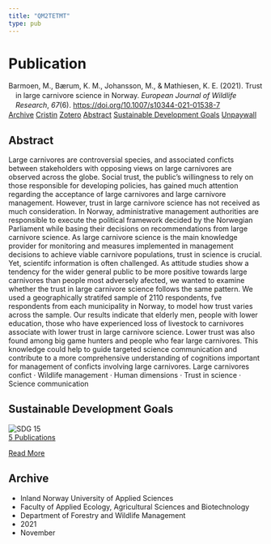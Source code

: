 ```yaml
---
title: "QM2TETMT"
type: pub
---
```

<h1>Publication</h1>
<article id="csl-bib-container-QM2TETMT" class="csl-bib-container">
  <div class="csl-bib-body" style="line-height: 1.35; padding-left: 1em; text-indent:-1em;">
  <div class="csl-entry">Barmoen, M., B&#xE6;rum, K. M., Johansson, M., &amp; Mathiesen, K. E. (2021). Trust in large carnivore science in Norway. <i>European Journal of Wildlife Research</i>, <i>67</i>(6). <a href="https://doi.org/10.1007/s10344-021-01538-7">https://doi.org/10.1007/s10344-021-01538-7</a></div>
</div>
  <div class="csl-bib-buttons">
    <a href="#taxonomy-article-QM2TETMT" class="csl-bib-button">Archive</a>
    <a href="https://app.cristin.no/results/show.jsf?id=1951952" alt="Cristin URL" class="csl-bib-button">Cristin</a>
    <a href="http://zotero.org/groups/5402882/items/QM2TETMT" alt="Zotero URL" class="csl-bib-button">Zotero</a>
    <a href="#abstract-article-QM2TETMT" class="csl-bib-button">Abstract</a>
    <a href="#sdg-article-QM2TETMT" class="csl-bib-button">Sustainable Development Goals</a>
    <a href="https://link.springer.com/content/pdf/10.1007/s10344-021-01538-7.pdf" class="csl-bib-button">Unpaywall</a>
  </div>
  <div id="csl-bib-meta-container-QM2TETMT"></div>
</article>
<div id="csl-bib-meta-QM2TETMT" class="csl-bib-meta">
  <article id="abstract-article-QM2TETMT" class="abstract-article">
    <h1>Abstract</h1>
    Large carnivores are controversial species, and associated conficts between stakeholders with opposing views on large carnivores are observed across the globe. Social trust, the public’s willingness to rely on those responsible for developing policies, has gained much attention regarding the acceptance of large carnivores and large carnivore management. However, trust in large carnivore science has not received as much consideration. In Norway, administrative management authorities are responsible to execute the political framework decided by the Norwegian Parliament while basing their decisions on recommendations from large carnivore science. As large carnivore science is the main knowledge provider for monitoring and measures implemented in management decisions to achieve viable carnivore populations, trust in science is crucial. Yet, scientifc information is often challenged. As attitude studies show a tendency for the wider general public to be more positive towards large carnivores than people most adversely afected, we wanted to examine whether the trust in large carnivore science follows the same pattern. We used a geographically stratifed sample of 2110 respondents, fve respondents from each municipality in Norway, to model how trust varies across the sample. Our results indicate that elderly men, people with lower education, those who have experienced loss of livestock to carnivores associate with lower trust in large carnivore science. Lower trust was also found among big game hunters and people who fear large carnivores. This knowledge could help to guide targeted science communication and contribute to a more comprehensive understanding of cognitions important for management of conficts involving large carnivores. Large carnivores confict · Wildlife management · Human dimensions · Trust in science · Science communication
  </article>
  <article id="sdg-article-QM2TETMT" class="sdg-article">
    <h1>Sustainable Development Goals</h1>
    <div class="sdg-container"><div id="sdg15" class="sdg"> <img src="{{< params subfolder >}}images/sdg/sdg15_en.png" class="image" alt="SDG 15"> <div class="sdg-overlay"> <a href="{{< params subfolder >}}en/archive/?sdg=15#archive" class="sdg-publication-count"><span>5</span> Publications</a> <p><a href="https://sdgs.un.org/goals/goal15" class="sdg-read-more">Read More</a></p> </div> </div></div>
  </article>
  <article id="taxonomy-article-QM2TETMT" class="taxonomy-article">
    <h1>Archive</h1>
    <ul>
      <li>Inland Norway University of Applied Sciences</li>
      <li>Faculty of Applied Ecology, Agricultural Sciences and Biotechnology</li>
      <li>Department of Forestry and Wildlife Management</li>
      <li>2021</li>
      <li>November</li>
    </ul>
  </article>
</div>
